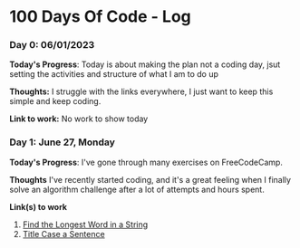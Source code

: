 # 100 Days Of Code - Log

### Day 0: 06/01/2023

**Today's Progress**: Today is about making the plan not a coding day, jsut setting the activities and structure of what I am to do up

**Thoughts:** I struggle with the links everywhere, I just want to keep this simple and keep coding.

**Link to work:** No work to show today

### Day 1: June 27, Monday

**Today's Progress**: I've gone through many exercises on FreeCodeCamp.

**Thoughts** I've recently started coding, and it's a great feeling when I finally solve an algorithm challenge after a lot of attempts and hours spent.

**Link(s) to work**
1. [Find the Longest Word in a String](https://www.freecodecamp.com/challenges/find-the-longest-word-in-a-string)
2. [Title Case a Sentence](https://www.freecodecamp.com/challenges/title-case-a-sentence)
